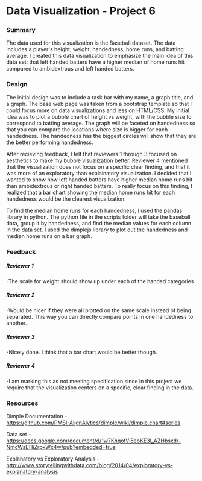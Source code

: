 # Data Visualization - Project 6

### Summary 

 The data used for this visualization is the Baseball dataset. The data includes a player's height, weight, handedness, home runs, and batting average. I created this data visualization to emphasize the main idea of this data set: that left handed batters have a higher median of home runs hit compared to ambidextrous and left handed batters.

### Design

The initial design was to include a task bar with my name, a graph title, and a graph. The base web page was taken from a bootstrap template so that I could focus more on data visualizations and less on HTML/CSS. My initial idea was to plot a bubble chart of height vs weight, with the bubble size to correspond to batting average. The graph will be faceted on handedness so that you can compare the locations where size is bigger for each handedness. The handedness has the biggest circles will show that they are the better performing handedness. 

After recieving feedback, I felt that reviewers 1 through 3 focused on aesthetics to make my bubble visualization better. Reviewer 4 mentioned that the visualization does not focus on a specific clear finding, and that it was more of an exploratory than explainatory visualization. I decided that I wanted to show how left handed batters have higher median home runs hit than ambidextrous or right handed batters. To really focus on this finding, I realized that a bar chart showing the median home runs hit for each handedness would be the clearest visualization.

To find the median home runs for each handedness, I used the pandas library in python. The python file in the scripts folder will take the baseball data, group it by handedness, and find the median values for each column in the data set. I used the dimplejs library to plot out the handedness and median home runs on a bar graph.

### Feedback

##### Reviewer 1<br>
-The scale for weight should show up under each of the handed categories

##### Reviewer 2<br>
-Would be nicer if they were all plotted on the same scale instead of being separated. This way you can directly compare points in one handedness to another.

##### Reviewer 3<br>
-Nicely done. I think that a bar chart would be better though.

##### Reviewer 4<br>
-I am marking this as not meeting specification since in this project we require that the visualization centers on a specific, clear finding in the data. 

### Resources

Dimple Documentation -<br>
https://github.com/PMSI-AlignAlytics/dimple/wiki/dimple.chart#series

Data set -<br>
https://docs.google.com/document/d/1w7KhqotVi5eoKE3I_AZHbsxdr-NmcWsLTIiZrpxWx4w/pub?embedded=true

Explanatory vs Exploratory Analysis -<br>
http://www.storytellingwithdata.com/blog/2014/04/exploratory-vs-explanatory-analysis
